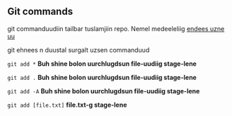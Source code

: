 ## Git commands
git commanduudiin tailbar tuslamjiin repo. Nemel medeeleliig [endees uzne uu](https://1234.mn/course/108)

git ehnees n duustal surgalt uzsen commanduud

`git add *` **Buh shine bolon uurchlugdsun file-uudiig stage-lene**

`git add .` **Buh shine bolon uurchlugdsun file-uudiig stage-lene**

`git add -A` **Buh shine bolon uurchlugdsun file-uudiig stage-lene**

`git add [file.txt]` **file.txt-g stage-lene**

